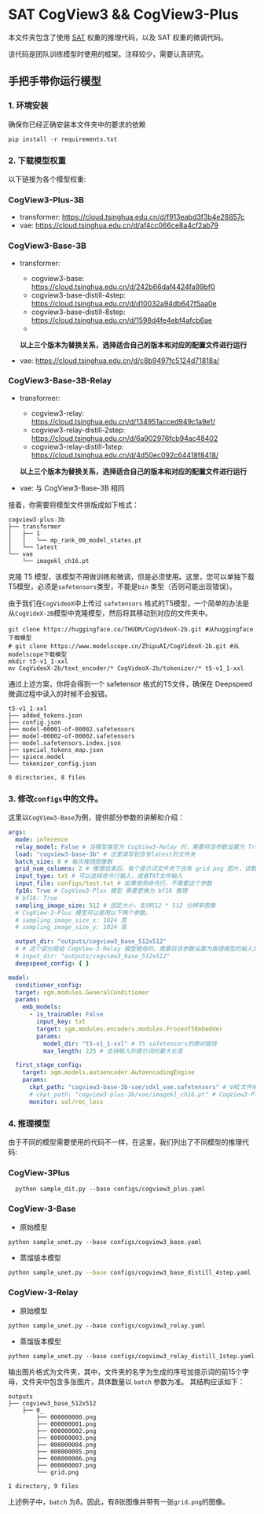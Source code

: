 # SAT CogView3 && CogView3-Plus

本文件夹包含了使用 [SAT](https://github.com/THUDM/SwissArmyTransformer) 权重的推理代码，以及 SAT 权重的微调代码。

该代码是团队训练模型时使用的框架。注释较少，需要认真研究。

## 手把手带你运行模型

### 1. 环境安装

确保你已经正确安装本文件夹中的要求的依赖

```shell
pip install -r requirements.txt
```

### 2. 下载模型权重

以下链接为各个模型权重:

### CogView3-Plus-3B

+ transformer: https://cloud.tsinghua.edu.cn/d/f913eabd3f3b4e28857c
+ vae: https://cloud.tsinghua.edu.cn/d/af4cc066ce8a4cf2ab79

### CogView3-Base-3B

+ transformer:
    + cogview3-base: https://cloud.tsinghua.edu.cn/d/242b66daf4424fa99bf0
    + cogview3-base-distill-4step: https://cloud.tsinghua.edu.cn/d/d10032a94db647f5aa0e
    + cogview3-base-distill-8step: https://cloud.tsinghua.edu.cn/d/1598d4fe4ebf4afcb6ae
    + 
  **以上三个版本为替换关系，选择适合自己的版本和对应的配置文件进行运行**

+ vae: https://cloud.tsinghua.edu.cn/d/c8b9497fc5124d71818a/ 

### CogView3-Base-3B-Relay

+ transformer:
    + cogview3-relay: https://cloud.tsinghua.edu.cn/d/134951acced949c1a9e1/
    + cogview3-relay-distill-2step: https://cloud.tsinghua.edu.cn/d/6a902976fcb94ac48402
    + cogview3-relay-distill-1step: https://cloud.tsinghua.edu.cn/d/4d50ec092c64418f8418/
  
  **以上三个版本为替换关系，选择适合自己的版本和对应的配置文件进行运行**

+ vae: 与 CogView3-Base-3B 相同

接着，你需要将模型文件排版成如下格式：

```
cogview3-plus-3b
├── transformer
│   ├── 1
│   │   └── mp_rank_00_model_states.pt
│   └── latest
└── vae
    └── imagekl_ch16.pt
```

克隆 T5 模型，该模型不用做训练和微调，但是必须使用。这里，您可以单独下载T5模型，必须是`safetensors`类型，不能是`bin`
类型（否则可能出现错误）。

由于我们在`CogVideoX`中上传过 `safetensors` 格式的T5模型，一个简单的办法是从`CogVideX-2B`模型中克隆模型，然后将其移动到对应的文件夹中。

```shell
git clone https://huggingface.co/THUDM/CogVideoX-2b.git #从huggingface下载模型
# git clone https://www.modelscope.cn/ZhipuAI/CogVideoX-2b.git #从modelscope下载模型
mkdir t5-v1_1-xxl
mv CogVideoX-2b/text_encoder/* CogVideoX-2b/tokenizer/* t5-v1_1-xxl
```

通过上述方案，你将会得到一个 safetensor 格式的T5文件，确保在 Deepspeed微调过程中读入的时候不会报错。

```
t5-v1_1-xxl
├── added_tokens.json
├── config.json
├── model-00001-of-00002.safetensors
├── model-00002-of-00002.safetensors
├── model.safetensors.index.json
├── special_tokens_map.json
├── spiece.model
└── tokenizer_config.json

0 directories, 8 files
```

### 3. 修改`configs`中的文件。

这里以`CogView3-Base`为例，提供部分参数的讲解和介绍：

```yaml
args:
  mode: inference
  relay_model: False # 当模型类型为 CogView3-Relay 时，需要将该参数设置为 True
  load: "cogview3-base-3b" # 这里填写到含有latest的文件夹
  batch_size: 8 # 每次推理图像数
  grid_num_columns: 2 # 推理结束后，每个提示词文件夹下会有 grid.png 图片，该数字代表列数。
  input_type: txt # 可以选择命令行输入，或者TXT文件输入
  input_file: configs/test.txt # 如果使用命令行，不需要这个参数
  fp16: True # CogView3-Plus 模型 需要更换为 bf16 推理
  # bf16: True
  sampling_image_size: 512 # 固定大小，支持512 * 512 分辨率图像
  # CogView-3-Plus 模型可以使用以下两个参数。
  # sampling_image_size_x: 1024 宽 
  # sampling_image_size_y: 1024 高

  output_dir: "outputs/cogview3_base_512x512"
  # # 这个部分是给 CogView-3-Relay 模型使用的，需要将该参数设置为推理模型的输入文件夹，提示词建议与 base 模型生成图片时的提示词的一致。
  # input_dir: "outputs/cogview3_base_512x512" 
  deepspeed_config: { }

model:
  conditioner_config:
  target: sgm.modules.GeneralConditioner
  params:
    emb_models:
      - is_trainable: False
        input_key: txt
        target: sgm.modules.encoders.modules.FrozenT5Embedder
        params:
          model_dir: "t5-v1_1-xxl" # T5 safetensors的绝对路径
          max_length: 225 # 支持输入的提示词的最大长度

  first_stage_config:
    target: sgm.models.autoencoder.AutoencodingEngine
    params:
      ckpt_path: "cogview3-base-3b-vae/sdxl_vae.safetensors" # VAE文件绝对路径
      # ckpt_path: "cogview3-plus-3b/vae/imagekl_ch16.pt" # CogView3-Plus VAE PT文件绝对路径
      monitor: val/rec_loss
```

### 4. 推理模型

由于不同的模型需要使用的代码不一样，在这里，我们列出了不同模型的推理代码:

### CogView-3Plus

```shell
  python sample_dit.py --base configs/cogview3_plus.yaml
```

### CogView-3-Base

+ 原始模型

```shell
python sample_unet.py --base configs/cogview3_base.yaml
```

+ 蒸馏版本模型

```bash
python sample_unet.py --base configs/cogview3_base_distill_4step.yaml
```

### CogView-3-Relay

+ 原始模型

```shell
python sample_unet.py --base configs/cogview3_relay.yaml
```

+ 蒸馏版本模型

```shell
python sample_unet.py --base configs/cogview3_relay_distill_1step.yaml 
```

输出图片格式为文件夹，其中，文件夹的名字为生成的序号加提示词的前15个字母，文件夹中包含多张图片，具体数量以 `batch` 参数为准。
其结构应该如下：

```
outputs
├── cogview3_base_512x512
    ├── 0_
        ├── 000000000.png
        ├── 000000001.png
        ├── 000000002.png
        ├── 000000003.png
        ├── 000000004.png
        ├── 000000005.png
        ├── 000000006.png
        ├── 000000007.png
        └── grid.png

1 directory, 9 files
```

上述例子中，`batch` 为8。因此，有8张图像并带有一张`grid.png`的图像。
